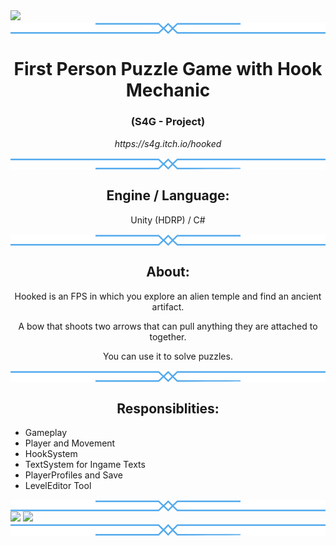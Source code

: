<img src="https://user-images.githubusercontent.com/100194436/155534463-08249468-c40b-4035-9daf-4a9751b7b5a0.png">
<!--<img src="https://user-images.githubusercontent.com/100194436/155525162-3db59b69-ba9e-420c-ae48-e65264cc9b80.png"> -->

<!-- <h1>Hooked</h1>  -->
<img align="center" src="ProjectArtemis/Assets/Art/Textures/UI/Deco Elements/deco_level select_b_blue.png">

<h1 align="center">First Person Puzzle Game with Hook Mechanic</h1>
<h3 align="center">(S4G - Project)</h3>
<p align="center"><i>https://s4g.itch.io/hooked</i></p>


<img align="center" src="ProjectArtemis/Assets/Art/Textures/UI/Deco Elements/deco_level select_blue.png">
<h2 align="center">Engine / Language:</h2>
<p align="center">Unity (HDRP) / C# </p>

<img align="center" src="ProjectArtemis/Assets/Art/Textures/UI/Deco Elements/deco_level select_b_blue.png">

<h2 align="center">About:</h2>
<p align="center">Hooked is an FPS in which you explore an alien temple and find an ancient artifact.</p>
<p align="center">A bow that shoots two arrows that can pull anything they are attached to together.</p>
<p align="center">You can use it to solve puzzles.</p>

<img align="center" src="ProjectArtemis/Assets/Art/Textures/UI/Deco Elements/deco_level select_blue.png">

<h2 align="center">Responsiblities:</h2>

- Gameplay
- Player and Movement
- HookSystem
- TextSystem for Ingame Texts
- PlayerProfiles and Save
- LevelEditor Tool

<img align="center" src="ProjectArtemis/Assets/Art/Textures/UI/Deco Elements/deco_level select_b_blue.png">
<img src="https://user-images.githubusercontent.com/100194436/155533377-53ecea87-2659-42c0-9854-c9cd9d748acd.png">
<img src="https://user-images.githubusercontent.com/100194436/155533065-0d024042-d948-42e3-a799-71ae91250063.png">
<img align="center" src="ProjectArtemis/Assets/Art/Textures/UI/Deco Elements/deco_level select_blue.png">


